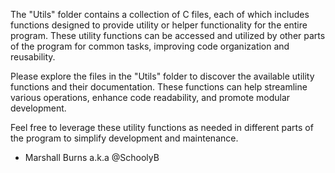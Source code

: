 The "Utils" folder contains a collection of C files, each of which includes functions designed to provide utility or helper functionality for the entire program. These utility functions can be accessed and utilized by other parts of the program for common tasks, improving code organization and reusability.

Please explore the files in the "Utils" folder to discover the available utility functions and their documentation. These functions can help streamline various operations, enhance code readability, and promote modular development.

Feel free to leverage these utility functions as needed in different parts of the program to simplify development and maintenance.

- Marshall Burns
 a.k.a @SchoolyB 